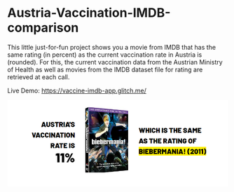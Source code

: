 # Austria-Vaccination-IMDB-comparison

This little just-for-fun project shows you a movie from IMDB that has the same rating (in percent) as the current vaccination rate in Austria is (rounded). For this, the current vaccination data from the Austrian Ministry of Health as well as movies from the IMDB dataset file for rating are retrieved at each call.

Live Demo: https://vaccine-imdb-app.glitch.me/

![Preview_Image_Vaccination-IMDB](https://github.com/MichaelEder1/Austria-Vaccination-IMDB-comparison/blob/main/vaccindation-imdb.png)
